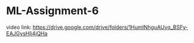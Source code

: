 # ML-Assignment-6
video link: https://drive.google.com/drive/folders/1HumINhguAUvq_BSFy-EAJGysHlj4jQHa
